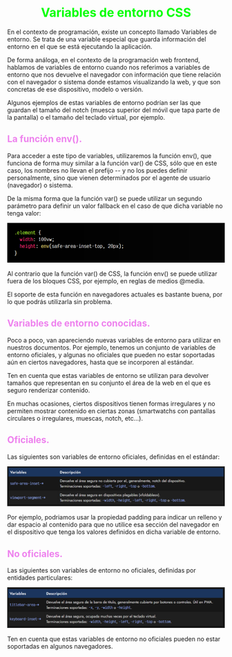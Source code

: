 # <span style="color:lime"><center>Variables de entorno CSS</center></span>

En el contexto de programación, existe un concepto llamado Variables de entorno. Se trata de una variable especial que guarda información del entorno en el que se está ejecutando la aplicación.

De forma análoga, en el contexto de la programación web frontend, hablamos de variables de entorno cuando nos referimos a variables de entorno que nos devuelve el navegador con información que tiene relación con el navegador o sistema donde estamos visualizando la web, y que son concretas de ese dispositivo, modelo o versión.

Algunos ejemplos de estas variables de entorno podrían ser las que guardan el tamaño del notch (muesca superior del móvil que tapa parte de la pantalla) o el tamaño del teclado virtual, por ejemplo.

## <span style="color:violet">La función env().</span>
Para acceder a este tipo de variables, utilizaremos la función env(), que funciona de forma muy similar a la función var() de CSS, sólo que en este caso, los nombres no llevan el prefijo -- y no los puedes definir personalmente, sino que vienen determinados por el agente de usuario (navegador) o sistema.

De la misma forma que la función var() se puede utilizar un segundo parámetro para definir un valor fallback en el caso de que dicha variable no tenga valor:

![alt text](./imagenes-variables-de-entorno-css/image.png)

Al contrario que la función var() de CSS, la función env() se puede utilizar fuera de los bloques CSS, por ejemplo, en reglas de medios @media.

El soporte de esta función en navegadores actuales es bastante buena, por lo que podrás utilizarla sin problema.

## <span style="color:violet">Variables de entorno conocidas.</span>
Poco a poco, van apareciendo nuevas variables de entorno para utilizar en nuestros documentos. Por ejemplo, tenemos un conjunto de variables de entorno oficiales, y algunas no oficiales que pueden no estar soportadas aún en ciertos navegadores, hasta que se incorporen al estándar.

Ten en cuenta que estas variables de entorno se utilizan para devolver tamaños que representan en su conjunto el área de la web en el que es seguro renderizar contenido.

En muchas ocasiones, ciertos dispositivos tienen formas irregulares y no permiten mostrar contenido en ciertas zonas (smartwatchs con pantallas circulares o irregulares, muescas, notch, etc...).

## <span style="color:violet">Oficiales.</span>
Las siguientes son variables de entorno oficiales, definidas en el estándar:

![alt text](./imagenes-variables-de-entorno-css/image-1.png)

Por ejemplo, podriamos usar la propiedad padding para indicar un relleno y dar espacio al contenido para que no utilice esa sección del navegador en el dispositivo que tenga los valores definidos en dicha variable de entorno.

## <span style="color:violet">No oficiales.</span>
Las siguientes son variables de entorno no oficiales, definidas por entidades particulares:

![alt text](./imagenes-variables-de-entorno-css/image-2.png)

Ten en cuenta que estas variables de entorno no oficiales pueden no estar soportadas en algunos navegadores.